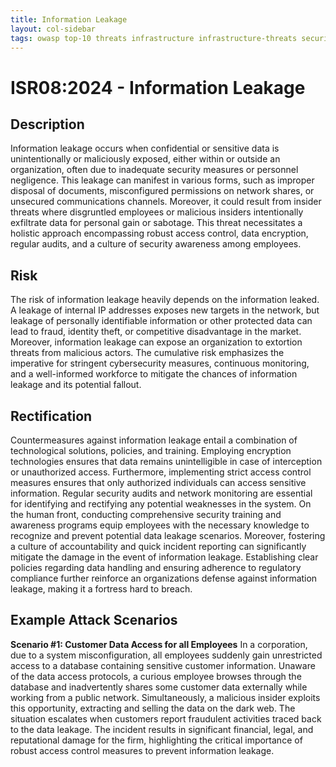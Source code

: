 ```yaml
---
title: Information Leakage
layout: col-sidebar
tags: owasp top-10 threats infrastructure infrastructure-threats security risks infrastructure-security-risks information leakage isr08
---
```


# ISR08:2024 - Information Leakage

## Description

Information leakage occurs when confidential or sensitive data is unintentionally or maliciously exposed, either within or outside an organization, often due to inadequate security measures or personnel negligence. This leakage can manifest in various forms, such as improper disposal of documents, misconfigured permissions on network shares, or unsecured communications channels. Moreover, it could result from insider threats where disgruntled employees or malicious insiders intentionally exfiltrate data for personal gain or sabotage. This threat necessitates a holistic approach encompassing robust access control, data encryption, regular audits, and a culture of security awareness among employees.

## Risk

The risk of information leakage heavily depends on the information leaked. A leakage of internal IP addresses exposes new targets in the network, but leakage of personally identifiable information or other protected data can lead to fraud, identity theft, or competitive disadvantage in the market. Moreover, information leakage can expose an organization to extortion threats from malicious actors. The cumulative risk emphasizes the imperative for stringent cybersecurity measures, continuous monitoring, and a well-informed workforce to mitigate the chances of information leakage and its potential fallout.

## Rectification

Countermeasures against information leakage entail a combination of technological solutions, policies, and training. Employing encryption technologies ensures that data remains unintelligible in case of interception or unauthorized access. Furthermore, implementing strict access control measures ensures that only authorized individuals can access sensitive information. Regular security audits and network monitoring are essential for identifying and rectifying any potential weaknesses in the system. On the human front, conducting comprehensive security training and awareness programs equip employees with the necessary knowledge to recognize and prevent potential data leakage scenarios. Moreover, fostering a culture of accountability and quick incident reporting can significantly mitigate the damage in the event of information leakage. Establishing clear policies regarding data handling and ensuring adherence to regulatory compliance further reinforce an organizations defense against information leakage, making it a fortress hard to breach.

## Example Attack Scenarios

**Scenario #1: Customer Data Access for all Employees**
In a corporation, due to a system misconfiguration, all employees suddenly gain unrestricted access to a database containing sensitive customer information. Unaware of the data access protocols, a curious employee browses through the database and inadvertently shares some customer data externally while working from a public network. Simultaneously, a malicious insider exploits this opportunity, extracting and selling the data on the dark web. The situation escalates when customers report fraudulent activities traced back to the data leakage. The incident results in significant financial, legal, and reputational damage for the firm, highlighting the critical importance of robust access control measures to prevent information leakage.

